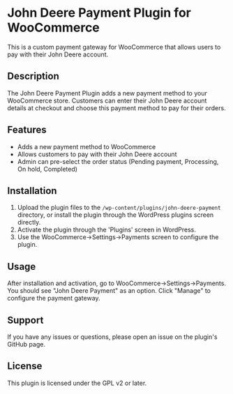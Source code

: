 # John Deere Payment Plugin for WooCommerce

This is a custom payment gateway for WooCommerce that allows users to pay with their John Deere account.

## Description

The John Deere Payment Plugin adds a new payment method to your WooCommerce store. Customers can enter their John Deere account details at checkout and choose this payment method to pay for their orders.

## Features

- Adds a new payment method to WooCommerce
- Allows customers to pay with their John Deere account
- Admin can pre-select the order status (Pending payment, Processing, On hold, Completed)

## Installation

1. Upload the plugin files to the `/wp-content/plugins/john-deere-payment` directory, or install the plugin through the WordPress plugins screen directly.
2. Activate the plugin through the 'Plugins' screen in WordPress.
3. Use the WooCommerce->Settings->Payments screen to configure the plugin.

## Usage

After installation and activation, go to WooCommerce->Settings->Payments. You should see "John Deere Payment" as an option. Click "Manage" to configure the payment gateway.

## Support

If you have any issues or questions, please open an issue on the plugin's GitHub page.

## License

This plugin is licensed under the GPL v2 or later.
